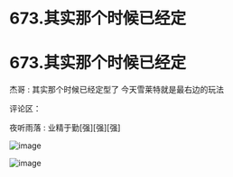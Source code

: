 # 673.其实那个时候已经定

# 673.其实那个时候已经定

杰哥 : 其实那个时候已经定型了 今天雪莱特就是最右边的玩法

评论区：

夜听雨落 : 业精于勤[强][强][强]

![image](img/Image_198.png)

![image](img/Image_199.png)